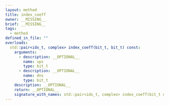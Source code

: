 ```yaml
---
layout: method
title: index_coeff
owner: __MISSING__
brief: __MISSING__
tags:
  - method
defined_in_file: ""
overloads:
  std::pair<idx_t, complex> index_coeff(bit_t, bit_t) const:
    arguments:
      - description: __OPTIONAL__
        name: ups
        type: bit_t
      - description: __OPTIONAL__
        name: dns
        type: bit_t
    description: __OPTIONAL__
    return: __OPTIONAL__
    signature_with_names: std::pair<idx_t, complex> index_coeff(bit_t ups, bit_t dns) const
---
```

